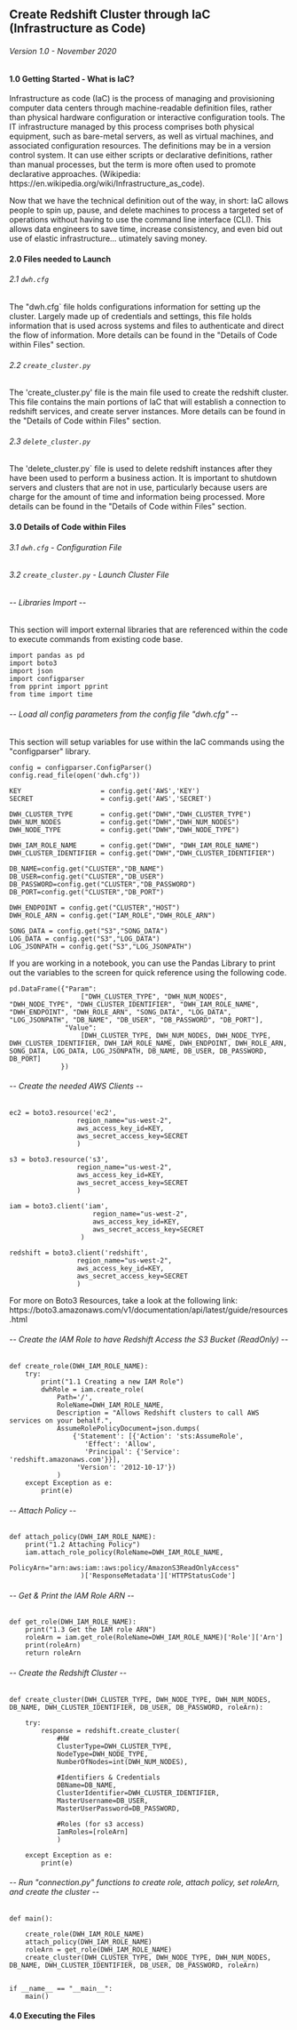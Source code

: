 ## Create Redshift Cluster through IaC (Infrastructure as Code)
###### Version 1.0 - November 2020

#### 1.0 Getting Started - What is IaC?

<p>Infrastructure as code (IaC) is the process of managing and provisioning computer data centers through machine-readable definition files, rather than physical hardware configuration or interactive configuration tools. The IT infrastructure managed by this process comprises both physical equipment, such as bare-metal servers, as well as virtual machines, and associated configuration resources. The definitions may be in a version control system. It can use either scripts or declarative definitions, rather than manual processes, but the term is more often used to promote declarative approaches. (Wikipedia: https://en.wikipedia.org/wiki/Infrastructure_as_code).</p>

<p>Now that we have the technical definition out of the way, in short: IaC allows people to spin up, pause, and delete machines to process a targeted set of operations without having to use the command line interface (CLI). This allows data engineers to save time, increase consistency, and even bid out use of elastic infrastructure... utimately saving money.</p>

#### 2.0 Files needed to Launch

###### 2.1 `dwh.cfg`

<p> The "dwh.cfg` file holds configurations information for setting up the cluster. Largely made up of credentials and settings, this file holds information that is used across systems and files to authenticate and direct the flow of information. More details can be found in the "Details of Code within Files" section.</p>

###### 2.2 `create_cluster.py`

<p> The 'create_cluster.py' file is the main file used to create the redshift cluster. This file contains the main portions of IaC that will establish a connection to redshift services, and create server instances. More details can be found in the "Details of Code within Files" section.</p>

###### 2.3 `delete_cluster.py`

<p> The 'delete_cluster.py` file is used to delete redshift instances after they have been used to perform a business action. It is important to shutdown servers and clusters that are not in use, particularly because users are charge for the amount of time and information being processed. More details can be found in the "Details of Code within Files" section.</p>

#### 3.0 Details of Code within Files

###### 3.1 `dwh.cfg` - Configuration File

###### 3.2 `create_cluster.py` - Launch Cluster File

###### -- Libraries Import --

<p>This section will import external libraries that are referenced within the code to execute commands from existing code base.</p>

```
import pandas as pd
import boto3
import json
import configparser
from pprint import pprint
from time import time
```

###### -- Load all config parameters from the config file "dwh.cfg" --

<p>This section will setup variables for use within the IaC commands using the "configparser" library. </p>

```
config = configparser.ConfigParser()
config.read_file(open('dwh.cfg'))

KEY                    = config.get('AWS','KEY')
SECRET                 = config.get('AWS','SECRET')

DWH_CLUSTER_TYPE       = config.get("DWH","DWH_CLUSTER_TYPE")
DWH_NUM_NODES          = config.get("DWH","DWH_NUM_NODES")
DWH_NODE_TYPE          = config.get("DWH","DWH_NODE_TYPE")

DWH_IAM_ROLE_NAME      = config.get("DWH", "DWH_IAM_ROLE_NAME")
DWH_CLUSTER_IDENTIFIER = config.get("DWH","DWH_CLUSTER_IDENTIFIER")

DB_NAME=config.get("CLUSTER","DB_NAME")
DB_USER=config.get("CLUSTER","DB_USER")
DB_PASSWORD=config.get("CLUSTER","DB_PASSWORD")
DB_PORT=config.get("CLUSTER","DB_PORT")

DWH_ENDPOINT = config.get("CLUSTER","HOST")
DWH_ROLE_ARN = config.get("IAM_ROLE","DWH_ROLE_ARN")

SONG_DATA = config.get("S3","SONG_DATA")
LOG_DATA = config.get("S3","LOG_DATA")
LOG_JSONPATH = config.get("S3","LOG_JSONPATH")
```

<p>If you are working in a notebook, you can use the Pandas Library to print out the variables to the screen for quick reference using the following code.</p>

```
pd.DataFrame({"Param":
                  ["DWH_CLUSTER_TYPE", "DWH_NUM_NODES", "DWH_NODE_TYPE", "DWH_CLUSTER_IDENTIFIER", "DWH_IAM_ROLE_NAME", "DWH_ENDPOINT", "DWH_ROLE_ARN", "SONG_DATA", "LOG_DATA", "LOG_JSONPATH", "DB_NAME", "DB_USER", "DB_PASSWORD", "DB_PORT"],
              "Value":
                  [DWH_CLUSTER_TYPE, DWH_NUM_NODES, DWH_NODE_TYPE, DWH_CLUSTER_IDENTIFIER, DWH_IAM_ROLE_NAME, DWH_ENDPOINT, DWH_ROLE_ARN, SONG_DATA, LOG_DATA, LOG_JSONPATH, DB_NAME, DB_USER, DB_PASSWORD, DB_PORT]
             })
```

###### -- Create the needed AWS Clients --

```
ec2 = boto3.resource('ec2',
                 region_name="us-west-2",
                 aws_access_key_id=KEY,
                 aws_secret_access_key=SECRET
                 )

s3 = boto3.resource('s3',
                 region_name="us-west-2",
                 aws_access_key_id=KEY,
                 aws_secret_access_key=SECRET
                 )

iam = boto3.client('iam',
                     region_name="us-west-2",
                     aws_access_key_id=KEY,
                     aws_secret_access_key=SECRET
                  )

redshift = boto3.client('redshift',
                 region_name="us-west-2",
                 aws_access_key_id=KEY,
                 aws_secret_access_key=SECRET
                 )
```

<p>For more on Boto3 Resources, take a look at the following link: https://boto3.amazonaws.com/v1/documentation/api/latest/guide/resources.html</p>

###### -- Create the IAM Role to have Redshift Access the S3 Bucket (ReadOnly) --

```
def create_role(DWH_IAM_ROLE_NAME):
    try:
        print("1.1 Creating a new IAM Role") 
        dwhRole = iam.create_role(
            Path='/',
            RoleName=DWH_IAM_ROLE_NAME,
            Description = "Allows Redshift clusters to call AWS services on your behalf.",
            AssumeRolePolicyDocument=json.dumps(
                {'Statement': [{'Action': 'sts:AssumeRole',
                   'Effect': 'Allow',
                   'Principal': {'Service': 'redshift.amazonaws.com'}}],
                 'Version': '2012-10-17'})
            )    
    except Exception as e:
        print(e)
```
    
###### -- Attach Policy --

```
def attach_policy(DWH_IAM_ROLE_NAME):
    print("1.2 Attaching Policy")
    iam.attach_role_policy(RoleName=DWH_IAM_ROLE_NAME,
                   PolicyArn="arn:aws:iam::aws:policy/AmazonS3ReadOnlyAccess"
                  )['ResponseMetadata']['HTTPStatusCode']
```

###### -- Get & Print the IAM Role ARN --

```
def get_role(DWH_IAM_ROLE_NAME):
    print("1.3 Get the IAM role ARN")
    roleArn = iam.get_role(RoleName=DWH_IAM_ROLE_NAME)['Role']['Arn']
    print(roleArn)
    return roleArn
```

###### -- Create the Redshift Cluster --

```
def create_cluster(DWH_CLUSTER_TYPE, DWH_NODE_TYPE, DWH_NUM_NODES, DB_NAME, DWH_CLUSTER_IDENTIFIER, DB_USER, DB_PASSWORD, roleArn):

    try:
        response = redshift.create_cluster(        
            #HW
            ClusterType=DWH_CLUSTER_TYPE,
            NodeType=DWH_NODE_TYPE,
            NumberOfNodes=int(DWH_NUM_NODES),

            #Identifiers & Credentials
            DBName=DB_NAME,
            ClusterIdentifier=DWH_CLUSTER_IDENTIFIER,
            MasterUsername=DB_USER,
            MasterUserPassword=DB_PASSWORD,
        
            #Roles (for s3 access)
            IamRoles=[roleArn]  
            )

    except Exception as e:
        print(e)
```

###### -- Run "connection.py" functions to create role, attach policy, set roleArn, and create the cluster --

```        
def main():
    
    create_role(DWH_IAM_ROLE_NAME)
    attach_policy(DWH_IAM_ROLE_NAME)
    roleArn = get_role(DWH_IAM_ROLE_NAME)
    create_cluster(DWH_CLUSTER_TYPE, DWH_NODE_TYPE, DWH_NUM_NODES, DB_NAME, DWH_CLUSTER_IDENTIFIER, DB_USER, DB_PASSWORD, roleArn)

    
if __name__ == "__main__":
    main()
```

#### 4.0 Executing the Files
